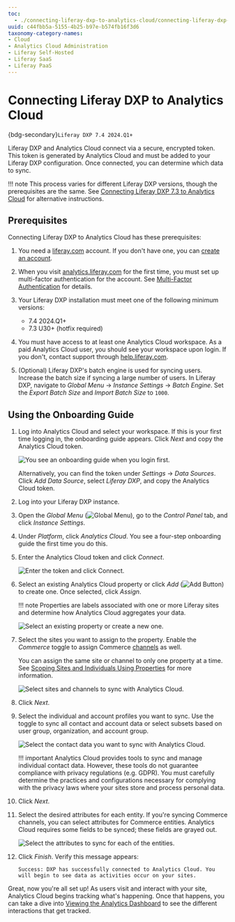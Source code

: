 ```yaml
---
toc: 
  - ./connecting-liferay-dxp-to-analytics-cloud/connecting-liferay-dxp-7-3-to-analytics-cloud.md
uuid: c44fbb5a-5155-4b25-b97e-b574fb16f3d6
taxonomy-category-names:
- Cloud
- Analytics Cloud Administration
- Liferay Self-Hosted
- Liferay SaaS
- Liferay PaaS
---
```

# Connecting Liferay DXP to Analytics Cloud

{bdg-secondary}`Liferay DXP 7.4 2024.Q1+`

Liferay DXP and Analytics Cloud connect via a secure, encrypted token. This token is generated by Analytics Cloud and must be added to your Liferay DXP configuration. Once connected, you can determine which data to sync.

!!! note
    This process varies for different Liferay DXP versions, though the prerequisites are the same. See [Connecting Liferay DXP 7.3 to Analytics Cloud](./connecting-liferay-dxp-7-3-to-analytics-cloud.md) for alternative instructions.

## Prerequisites

Connecting Liferay DXP to Analytics Cloud has these prerequisites:

1. You need a [liferay.com](https://www.liferay.com) account. If you don't have one, you can [create an account](https://login.liferay.com/signin/register).

1. When you visit [analytics.liferay.com](https://analytics.liferay.com/) for the first time, you must set up multi-factor authentication for the account. See [Multi-Factor Authentication](../reference/multi-factor-authentication.md) for details.

1. Your Liferay DXP installation must meet one of the following minimum versions:

   - 7.4 2024.Q1+
   - 7.3 U30+ (hotfix required)

1. You must have access to at least one Analytics Cloud workspace. As a paid Analytics Cloud user, you should see your workspace upon login. If you don't, contact support through [help.liferay.com](https://help.liferay.com).

1. (Optional) Liferay DXP's batch engine is used for syncing users. Increase the batch size if syncing a large number of users. In Liferay DXP, navigate to *Global Menu* &rarr; *Instance Settings* &rarr; *Batch Engine*. Set the *Export Batch Size* and *Import Batch Size* to `1000`.

## Using the Onboarding Guide

1. Log into Analytics Cloud and select your workspace. If this is your first time logging in, the onboarding guide appears. Click *Next* and copy the Analytics Cloud token.

   ![You see an onboarding guide when you login first.](./connecting-liferay-dxp-to-analytics-cloud/images/01.png)

   Alternatively, you can find the token under *Settings* &rarr; *Data Sources*. Click *Add Data Source*, select *Liferay DXP*, and copy the Analytics Cloud token.

1. Log into your Liferay DXP instance.

1. Open the *Global Menu* (![Global Menu](../images/icon-applications-menu.png)), go to the *Control Panel* tab, and click *Instance Settings*.

1. Under *Platform*, click *Analytics Cloud*. You see a four-step onboarding guide the first time you do this.

1. Enter the Analytics Cloud token and click *Connect*.

   ![Enter the token and click Connect.](./connecting-liferay-dxp-to-analytics-cloud/images/02.png)

1. Select an existing Analytics Cloud property or click *Add* (![Add Button](../images/icon-add.png)) to create one. Once selected, click *Assign*.

   !!! note
       Properties are labels associated with one or more Liferay sites and determine how Analytics Cloud aggregates your data.

   ![Select an existing property or create a new one.](./connecting-liferay-dxp-to-analytics-cloud/images/03.png)

1. Select the sites you want to assign to the property. Enable the *Commerce* toggle to assign Commerce [channels](https://learn.liferay.com/w/commerce/store-management/channels/introduction-to-channels) as well.

   You can assign the same site or channel to only one property at a time. See [Scoping Sites and Individuals Using Properties](../workspace-settings/scoping-sites-and-individuals-using-properties.md) for more information.

   ![Select sites and channels to sync with Analytics Cloud.](./connecting-liferay-dxp-to-analytics-cloud/images/04.gif)

1. Click *Next*.

1. Select the individual and account profiles you want to sync. Use the toggle to sync all contact and account data or select subsets based on user group, organization, and account group.

   ![Select the contact data you want to sync with Analytics Cloud.](./connecting-liferay-dxp-to-analytics-cloud/images/05.png)

   !!! important
       Analytics Cloud provides tools to sync and manage individual contact data. However, these tools do not guarantee compliance with privacy regulations (e.g. GDPR). You must carefully determine the practices and configurations necessary for complying with the privacy laws where your sites store and process personal data.

1. Click *Next*.

1. Select the desired attributes for each entity. If you're syncing Commerce channels, you can select attributes for Commerce entities. Analytics Cloud requires some fields to be synced; these fields are grayed out.

   ![Select the attributes to sync for each of the entities.](./connecting-liferay-dxp-to-analytics-cloud/images/06.png)

1. Click *Finish*. Verify this message appears:

   `Success: DXP has successfully connected to Analytics Cloud. You will begin to see data as activities occur on your sites.`

Great, now you're all set up! As users visit and interact with your site, Analytics Cloud begins tracking what's happening. Once that happens, you can take a dive into [Viewing the Analytics Dashboard](./viewing-the-analytics-dashboard.md) to see the different interactions that get tracked.